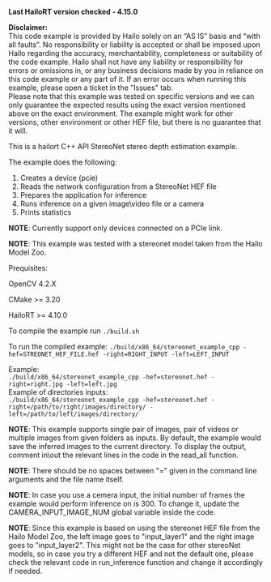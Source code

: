 **Last HailoRT version checked - 4.15.0**

**Disclaimer:** <br />
This code example is provided by Hailo solely on an “AS IS” basis and “with all faults”. No responsibility or liability is accepted or shall be imposed upon Hailo regarding the accuracy, merchantability, completeness or suitability of the code example. Hailo shall not have any liability or responsibility for errors or omissions in, or any business decisions made by you in reliance on this code example or any part of it. If an error occurs when running this example, please open a ticket in the "Issues" tab.<br />
Please note that this example was tested on specific versions and we can only guarantee the expected results using the exact version mentioned above on the exact environment. The example might work for other versions, other environment or other HEF file, but there is no guarantee that it will.


This is a hailort C++ API StereoNet stereo depth estimation example.

The example does the following:

1. Creates a device (pcie)
2. Reads the network configuration from a StereoNet HEF file
3. Prepares the application for inference
4. Runs inference on a given image\video file or a camera
5. Prints statistics

**NOTE**: Currently support only devices connected on a PCIe link.

**NOTE**: This example was tested with a stereonet model taken from the Hailo Model Zoo.


Prequisites:

OpenCV 4.2.X

CMake >= 3.20

HailoRT >= 4.10.0


To compile the example run `./build.sh`

To run the compiled example:
`./build/x86_64/stereonet_example_cpp -hef=STREONET_HEF_FILE.hef -right=RIGHT_INPUT -left=LEFT_INPUT`

Example:<br />
`./build/x86_64/stereonet_example_cpp -hef=stereonet.hef -right=right.jpg -left=left.jpg`<br />
Example of directories inputs:<br />
`./build/x86_64/stereonet_example_cpp -hef=stereonet.hef -right=/path/to/right/images/directory/ -left=/path/to/left/images/directory/`


**NOTE**: This example supports single pair of images, pair of videos or multiple images from given folders as inputs. By default, the example would save the inferred images to the current directory. To display the output, comment in\out the relevant lines in the code in the read_all function.

**NOTE**: There should be no spaces between "=" given in the command line arguments and the file name itself.

**NOTE**: In case you use a cemera input, the initial number of frames the example would perform inference on is 300. To change it, update the CAMERA_INPUT_IMAGE_NUM global variable inside the code. 

**NOTE**: Since this example is based on using the stereonet HEF file from the Hailo Model Zoo, the left image goes to "input_layer1" and the right image goes to "input_layer2". This might not be the case for other stereoNet models, so in case you try a different HEF and not the default one, please check the relevant code in run_inference function and change it accordingly if needed. 

